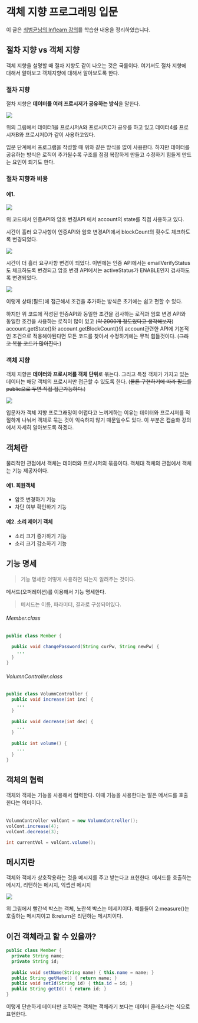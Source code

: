 # 객체 지향 프로그래밍 입문
이 글은 [최범균님의 Inflearn 강의](https://www.inflearn.com/course/%EA%B0%9D%EC%B2%B4-%EC%A7%80%ED%96%A5-%ED%94%84%EB%A1%9C%EA%B7%B8%EB%9E%98%EB%B0%8D-%EC%9E%85%EB%AC%B8/dashboard)를 학습한 내용을 정리하였습니다.

## 절차 지향 vs 객체 지향
객체 지향을 설명할 때 절차 지향도 같이 나오는 것은 국룰이다.
여기서도 절차 지향에 대해서 알아보고 객체지향에 대해서 알아보도록 한다.

### 절차 지향
절차 지향은 **데이터를 여러 프로시저가 공유하는 방식**을 말한다.

![](images/02.객체/ProcedureProgramming01.png)

위의 그림에서 데이터1을 프로시저A와 프로시저C가 공유를 하고 있고
데이터4를 프로시저B와 프로시저D가 같이 사용하고있다.

입문 단계에서 프로그램을 작성할 때 위와 같은 방식을 많이 사용한다.
하지만 데이터를 공유하는 방식은 로직이 추가될수록 구조를 점점 복잡하게 만들고 수정하기 힘들게 만드는 요인이 되기도 한다.

### 절차 지향과 비용
#### 예1.

![](images/02.객체/절차지향과비용01-1.png)

위 코드에서 인증API와 암호 변경API 에서 account의 state를 직접 사용하고 있다.

시간이 흘러 요구사항이 인증API와 암호 변경API에서 blockCount의 횟수도 체크하도록 변경되었다.

![](images/02.객체/절차지향과비용01-2.png)

시간이 더 흘러 요구사항 변경이 되었다.
이번에는 인증 API에서는 emailVerifyStatus도 체크하도록 변경되고
암호 변경 API에서는 activeStatus가 ENABLE인지 검사하도록 변경되었다.

![](images/02.객체/절차지향과비용01-3.png)

이렇게 상태(필드)에 접근해서 조건을 추가하는 방식은 초기에는 쉽고 편할 수 있다.

하지만 위 코드에 작성된 인증API와 동일한 조건을 검사하는 로직과 암호 변경 API와 동일한 조건을 사용하는 로직이 많이 있고 (~~약 2000개 정도있다고 생각해보자~~)
account.getState()와 account.getBlockCount()의 account관련한 API에 기본적인 조건으로 적용해야된다면 모든 코드를 찾아서 수정하기에는 무척 힘들것이다. (~~그리고 복붙 코드가 많아진다.~~)


### 객체 지향

객체 지향은 **데이터와 프로시저를 객체 단위**로 묶는다.
그리고 특정 객체가 가지고 있는 데이터는 해당 객체의 프로시저만 접근할 수 있도록 한다. (~~물론 구현하기에 따라 필드를 public으로 두면 직접 접근가능하다.~~)

![](images/02.객체/OOP01.png)

입문자가 객체 지향 프로그래밍이 어렵다고 느끼게하는 이유는 데이터와 프로시저를 적절하게 나눠서 객체로 묶는 것이 익숙하지 않기 때문일수도 있다.
이 부분은 캡슐화 강의에서 자세히 알아보도록 하겠다.

## 객체란

물리적인 관점에서 객체는 데이터와 프로시저의 묶음이다.
객체대 객체의 관점에서 객체는 기능 제공자이다.

#### 예1. 회원객체
- 암호 변경하기 기능
- 차단 여부 확인하기 기능

#### 예2. 소리 제어기 객체
- 소리 크기 증가하기 기능
- 소리 크기 감소하기 기능

## 기능 명세
> 기능 명세란 어떻게 사용하면 되는지 알려주는 것이다.

메서드(오퍼레이션)를 이용해서 기능 명세한다.
> 메서드는 이름, 파라미터, 결과로 구성되어있다.

###### Member.class

```java
public class Member {

  public void changePassword(String curPw, String newPw) {
    ...
  }
}
```

###### VolumnController.class

```java
public class VolumnController {
  public void increase(int inc) {
    ...
  }
  
  public void decrease(int dec) {
    ...
  }
  
  public int volume() {
    ...
  }
}
```

## 객체의 협력
객체와 객체는 기능을 사용해서 협력한다.
이때 기능을 사용한다는 말은 메서드를 호출한다는 의미이다.

######
```java
VolumnController volCont = new VolumnController();
volCont.increase(4);
volCont.decrease(3);

int currentVol = volCont.volume();
```

## 메시지란
객체와 객체가 상호작용하는 것을 메시지를 주고 받는다고 표현한다.
메서드를 호출하는 메시지, 리턴하는 메시지, 익셉션 메시지

![](images/02.객체/UML_SEQUENCE_DIAGRAM01.png)

위 그림에서 빨간색 박스는 객체, 노란색 박스는 메세지이다.
예를들어 2:measure()는 호출하는 메시지이고 8:return은 리턴하는 메시지이다.

## 이건 객체라고 할 수 있을까?
```java
public class Member {
  private String name;
  private String id;
  
  public void setName(String name) { this.name = name; }
  public String getName() { return name; }
  public void setId(String id) { this.id = id; }
  public String getId() { return id; }
}
```

이렇게 단순하게 데이터만 조작하는 객체는 객체라기 보다는 데이터 클래스라는 식으로 표현한다.
